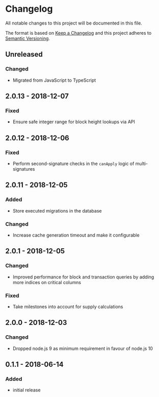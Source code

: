 # Changelog

All notable changes to this project will be documented in this file.

The format is based on [Keep a Changelog](http://keepachangelog.com/en/1.0.0/)
and this project adheres to [Semantic Versioning](http://semver.org/spec/v2.0.0.html).

## Unreleased

### Changed

-   Migrated from JavaScript to TypeScript

## 2.0.13 - 2018-12-07

### Fixed

-   Ensure safe integer range for block height lookups via API

## 2.0.12 - 2018-12-06

### Fixed

-   Perform second-signature checks in the `canApply` logic of multi-signatures

## 2.0.11 - 2018-12-05

### Added

-   Store executed migrations in the database

### Changed

-   Increase cache generation timeout and make it configurable

## 2.0.1 - 2018-12-05

### Changed

-   Improved performance for block and transaction queries by adding more indices on critical columns

### Fixed

-   Take milestones into account for supply calculations

## 2.0.0 - 2018-12-03

### Changed

-   Dropped node.js 9 as minimum requirement in favour of node.js 10

## 0.1.1 - 2018-06-14

### Added

-   initial release
